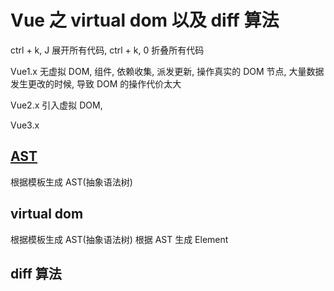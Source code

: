 # Vue 之 virtual dom 以及 diff 算法

ctrl + k, J 展开所有代码, ctrl + k, 0 折叠所有代码

Vue1.x 无虚拟 DOM, 组件, 依赖收集, 派发更新, 操作真实的 DOM 节点, 大量数据发生更改的时候, 导致 DOM 的操作代价太大

Vue2.x 引入虚拟 DOM,

Vue3.x

## [AST](https://juejin.im/post/6844904035271573511)

根据模板生成 AST(抽象语法树)

## virtual dom

根据模板生成 AST(抽象语法树)
根据 AST 生成 Element

## diff 算法
